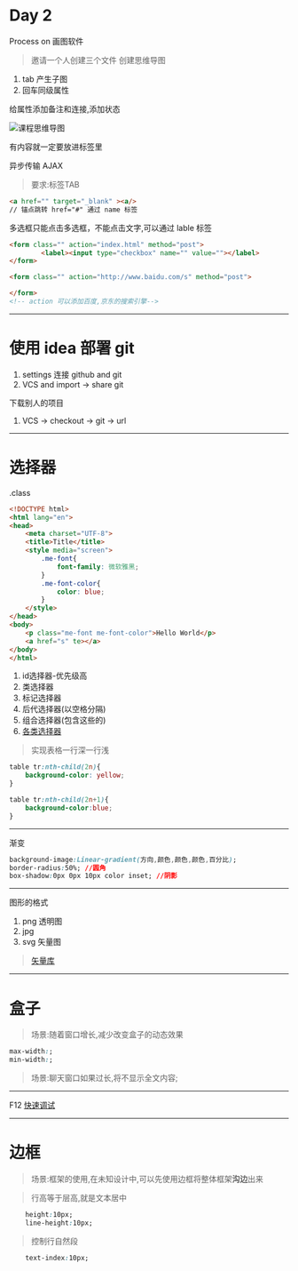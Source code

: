 # Day 2

Process on 画图软件
> 邀请一个人创建三个文件
创建思维导图
1. tab 产生子图
2. 回车同级属性

给属性添加备注和连接,添加状态

![课程思维导图](http://ww1.sinaimg.cn/large/006rAlqhly1fz2clma7wpj30hg04vt9e.jpg)

有内容就一定要放进标签里

异步传输 AJAX

> 要求:标签TAB

```html
<a href="" target="_blank" ><a/>
// 锚点跳转 href="#" 通过 name 标签
```

多选框只能点击多选框，不能点击文字,可以通过 lable 标签

```html
<form class="" action="index.html" method="post">
        <label><input type="checkbox" name="" value=""></label>
</form>
```


```html
<form class="" action="http://www.baidu.com/s" method="post">

</form>
<!-- action 可以添加百度,京东的搜索引擎-->
```

----
# 使用 idea 部署 git

1. settings 连接 github and git
2. VCS and import -> share git

下载别人的项目
1. VCS -> checkout -> git -> url

----

# 选择器

.class

```html
<!DOCTYPE html>
<html lang="en">
<head>
    <meta charset="UTF-8">
    <title>Title</title>
    <style media="screen">
        .me-font{
            font-family: 微软雅黑;
        }
        .me-font-color{
            color: blue;
        }
    </style>
</head>
<body>
    <p class="me-font me-font-color">Hello World</p>
    <a href="s" te></a>
</body>
</html>
```

1. id选择器-优先级高
2. 类选择器
3. 标记选择器
4. 后代选择器(以空格分隔)
5. 组合选择器(包含这些的)
6. [各类选择器](http://www.w3school.com.cn/cssref/css_selectors.asp)

> 实现表格一行深一行浅

```css
table tr:nth-child(2n){
    background-color: yellow;
}

table tr:nth-child(2n+1){
    background-color:blue;
}
```

-----


渐变 <br>
```css
background-image:Linear-gradient(方向,颜色,颜色,颜色,百分比);
border-radius:50%; //圆角
box-shadow:0px 0px 10px color inset; //阴影
```

----
图形的格式
1. png 透明图
2. jpg
3. svg 矢量图<br>

> [矢量库](https://www.iconfont.cn/home/index?spm=a313x.7781069.1998910419.1)
----
# 盒子

> 场景:随着窗口增长,减少改变盒子的动态效果

```css
max-width:;
min-width:;

```

> 场景:聊天窗口如果过长,将不显示全文内容;

----

F12 [快速调试](http://www.igeekbar.com/igeekbar/post/156.htm)

----
# 边框

> 场景:框架的使用,在未知设计中,可以先使用边框将整体框架**沟边**出来

> 行高等于层高,就是文本居中

```css
    height:10px;
    line-height:10px;
```

> 控制行自然段

```css
    text-index:10px;
```
